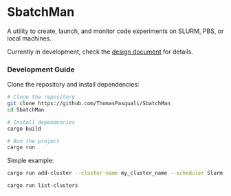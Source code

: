 # SbatchMan
A utility to create, launch, and monitor code experiments on SLURM, PBS, or local machines.

Currently in development, check the [design document](design%20document.md) for details.

### Development Guide
Clone the repository and install dependencies:
```bash
# Clone the repository
git clone https://github.com/ThomasPasquali/SbatchMan
cd SbatchMan

# Install dependencies
cargo build

# Run the project
cargo run
```

Simple example:
```bash
cargo run add-cluster --cluster-name my_cluster_name --scheduler Slurm

cargo run list-clusters
```